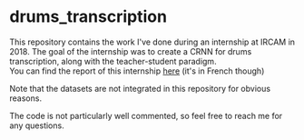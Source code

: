 # drums_transcription

This repository contains the work I've done during an internship at IRCAM in 2018. The goal of the internship was to create a CRNN for drums transcription, along with the teacher-student paradigm.  
You can find the report of this internship [here](http://www.atiam.ircam.fr/Archives/Stages1718/GRUMIAUX_Pierre-Amaury_Memoire_Stage.pdf) (it's in French though)

Note that the datasets are not integrated in this repository for obvious reasons.

The code is not particularly well commented, so feel free to reach me for any questions.

